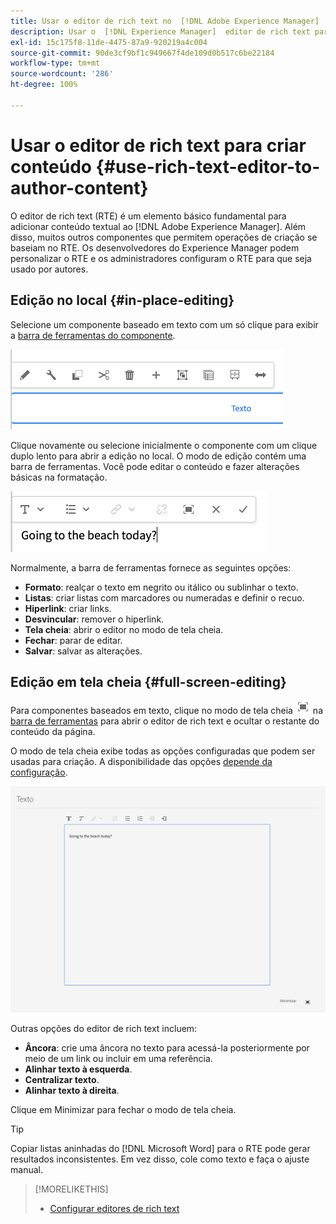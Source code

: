 ```yaml
---
title: Usar o editor de rich text no  [!DNL Adobe Experience Manager]  para criar conteúdo.
description: Usar o  [!DNL Experience Manager]  editor de rich text para criar conteúdo.
exl-id: 15c175f8-11de-4475-87a9-920219a4c004
source-git-commit: 90de3cf9bf1c949667f4de109d0b517c6be22184
workflow-type: tm+mt
source-wordcount: '286'
ht-degree: 100%

---
```


# Usar o editor de rich text para criar conteúdo {#use-rich-text-editor-to-author-content}

O editor de rich text (RTE) é um elemento básico fundamental para adicionar conteúdo textual ao [!DNL Adobe Experience Manager]. Além disso, muitos outros componentes que permitem operações de criação se baseiam no RTE. Os desenvolvedores do Experience Manager podem personalizar o RTE e os administradores configuram o RTE para que seja usado por autores.

## Edição no local {#in-place-editing}

Selecione um componente baseado em texto com um só clique para exibir a [barra de ferramentas do componente](/help/sites-cloud/authoring/fundamentals/editing-content.md#component-toolbar).

![A barra de ferramentas do componente](/help/sites-cloud/authoring/assets/editing-component-toolbar.png)

Clique novamente ou selecione inicialmente o componente com um clique duplo lento para abrir a edição no local. O modo de edição contém uma barra de ferramentas. Você pode editar o conteúdo e fazer alterações básicas na formatação.

![Edição no local com o RTE](/help/sites-cloud/authoring/assets/rte-in-place-editing.png)

Normalmente, a barra de ferramentas fornece as seguintes opções:

* **Formato**: realçar o texto em negrito ou itálico ou sublinhar o texto.
* **Listas**: criar listas com marcadores ou numeradas e definir o recuo.
* **Hiperlink**: criar links.
* **Desvincular**: remover o hiperlink.
* **Tela cheia**: abrir o editor no modo de tela cheia.
* **Fechar**: parar de editar.
* **Salvar**: salvar as alterações.

## Edição em tela cheia {#full-screen-editing}

Para componentes baseados em texto, clique no modo de tela cheia ![botão de tela cheia do RTE](/help/sites-cloud/authoring/assets/editing-full-screen.png) na [barra de ferramentas](/help/sites-cloud/authoring/fundamentals/editing-content.md#component-toolbar) para abrir o editor de rich text e ocultar o restante do conteúdo da página.

O modo de tela cheia exibe todas as opções configuradas que podem ser usadas para criação. A disponibilidade das opções [depende da configuração](/help/implementing/developing/extending/rich-text-editor.md).

![RTE no modo de tela cheia](/help/sites-cloud/authoring/assets/rte-full-screen.png)

Outras opções do editor de rich text incluem:

* **Âncora**: crie uma âncora no texto para acessá-la posteriormente por meio de um link ou incluir em uma referência.
* **Alinhar texto à esquerda**.
* **Centralizar texto**.
* **Alinhar texto à direita**.

Clique em Minimizar para fechar o modo de tela cheia.

>[!TIP]
>
>Copiar listas aninhadas do [!DNL Microsoft Word] para o RTE pode gerar resultados inconsistentes. Em vez disso, cole como texto e faça o ajuste manual.

>[!MORELIKETHIS]
>
>* [Configurar editores de rich text](/help/implementing/developing/extending/rich-text-editor.md)

